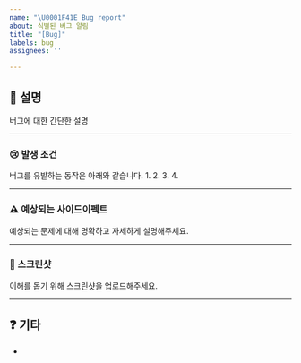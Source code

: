 ```yaml
---
name: "\U0001F41E Bug report"
about: 식별된 버그 알림
title: "[Bug]"
labels: bug
assignees: ''

---
```


## 📓 설명
버그에 대한 간단한 설명

----- 

### 😢 발생 조건
버그를 유발하는 동작은 아래와 같습니다.
1. 
2. 
3. 
4. 

----- 

### ⚠️ 예상되는 사이드이펙트
예상되는 문제에 대해 명확하고 자세하게 설명해주세요.

----- 

### 📸 스크린샷
이해를 돕기 위해 스크린샷을 업로드해주세요.

----- 

## ❓ 기타
-
